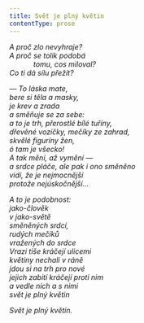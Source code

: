 ```yaml
---
title: Svět je plný květin
contentType: prose
---
```


<section>

_A proč zlo nevyhraje?  
A proč se tolik podobá  
            tomu, cos miloval?  
Co ti dá sílu přežít?_

</section>

<section>

_— To láska mate,  
bere si těla a masky,  
je krev a zrada  
a směňuje se za sebe:  
a to je trh, přerostlé bílé tuříny,  
dřevěné vozíčky, mečíky ze zahrad,  
skvělé figuríny žen,  
ó tam je všecko!  
A tak mění, až vymění —  
a srdce pláče, ale pak i ono směněno  
vidí, že je nejmocnější  
protože nejúskočnější…_

</section>

<section>

_A to je podobnost:  
jako-člověk  
v jako-světě  
směněných srdcí,  
rudých mečíků  
vražených do srdce  
Vrazi tiše kráčejí ulicemi  
květiny nechali v ráně  
jdou si na trh pro nové  
jejich zabití kráčejí proti nim  
a vedle nich a s nimi  
svět je plný květin_

</section>

<section>

_Svět je plný květin._

</section>
